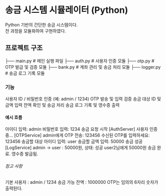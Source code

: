 # 송금 시스템 시뮬레이터 (Python)

Python 기반의 간단한 송금 시스템이다.  
전 과정을 모듈화하여 구현하였다.

## 프로젝트 구조
├── main.py # 메인 실행 파일
├── auth.py # 사용자 인증 모듈
├── otp.py # OTP 발급 및 검증 모듈
├── bank.py # 계좌 관리 및 송금 처리 모듈
├── logger.py # 송금 로그 기록 모듈

### 기능
사용자 ID / 비밀번호 인증 (예: admin / 1234)
OTP 발송 및 입력 검증
송금 대상 ID 및 금액 입력
잔액 확인 및 송금 처리
송금 로그 기록 및 영수증 출력

#### 예시 흐름
아이디 입력: admin
비밀번호 입력: 1234
송금 요청 시작
[AuthServer] 사용자 인증 중...
[OTPService] admin에게 OTP 전송: 123456
수신된 OTP를 입력하세요: 123456
송금할 대상 아이디 입력: user
송금할 금액 입력: 50000
송금 성공
[LogService] admin → user : 50000원, 상태: 성공
user2님에게 50000원 송금 완료. 영수증 발급됨.

###### 참고 사항
기본 사용자 : admin / 1234
송금 가능 잔액 : 1000000
OTP는 임의의 6자리 숫자가 출력된다.
